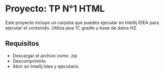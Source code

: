 # Proyecto: TP N°1 HTML

Este proyecto incluye un carpeta que puedes ejecutar en Intellij IDEA para ejecutar el contenido.
Utiliza java 17, gradle y base de datos H2.

## Requisitos

- Descargar el archivo como .zip
- Descomprimirlo
- Abrir en Intellij Idea y ejecutarlo.
